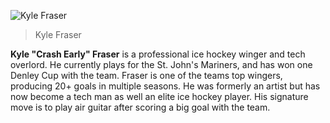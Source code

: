 
![Kyle Fraser](file_kfras_jpg)
> Kyle Fraser

**Kyle "Crash Early" Fraser** is a professional ice hockey winger and tech overlord. He currently plays for the St. John's Mariners, and has won one Denley Cup with the team. Fraser is one of the teams top wingers, producing 20+ goals in multiple seasons. He was formerly an artist but has now become a tech man as well an elite ice hockey player. His signature move is to play air guitar after scoring a big goal with the team.
